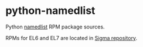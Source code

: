 python-namedlist
================

Python [namedlist](http://bitbucket.org/ericvsmith/namedlist) RPM package sources.

RPMs for EL6 and EL7 are located in [Sigma repository](http://sigmarepo.zamriy.info/repo/EL).
